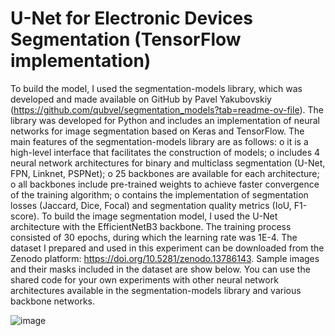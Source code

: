 # U-Net for Electronic Devices Segmentation (TensorFlow implementation)

To build the model, I used the segmentation-models library, which was developed and made available on GitHub by Pavel Yakubovskiy (https://github.com/qubvel/segmentation_models?tab=readme-ov-file). The library was developed for Python and includes an implementation of neural networks for image segmentation based on Keras and TensorFlow. The main features of the segmentation-models library  are as follows:
o	it is a high-level interface that facilitates the construction of models;
o	includes 4 neural network architectures for binary and multiclass segmentation (U-Net, FPN, Linknet, PSPNet);
o	25 backbones are available for each architecture;
o	all backbones include pre-trained weights to achieve faster convergence of the training algorithm;
o	contains the implementation of segmentation losses (Jaccard, Dice, Focal) and segmentation quality metrics (IoU, F1-score).
To build the image segmentation model, I used the U-Net architecture with the EfficientNetB3 backbone. The training process consisted of 30 epochs, during which the learning rate was 1E-4. The dataset I prepared and used in this experiment can be downloaded from the Zenodo platform: https://doi.org/10.5281/zenodo.13786143. Sample images and their masks included in the dataset are show below. You can use the shared code for your own experiments with other neural network architectures available in the segmentation-models library  and various backbone networks.

![image](https://github.com/user-attachments/assets/a6f2ac13-2d6d-406b-9416-88a9a767885d)
